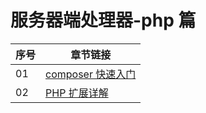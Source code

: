 # 服务器端处理器-php 篇

| 序号 | 章节链接                                      |
| ---- | --------------------------------------------- |
| 01   | [composer 快速入门](./01-composer快速入门.md) |
| 02   | [PHP 扩展详解](./03-php扩展详解.md)           |

